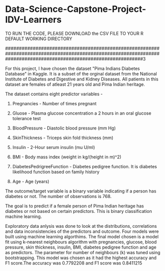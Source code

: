 # Data-Science-Capstone-Project-IDV-Learners

  TO RUN THE CODE, PLEASE DOWNLOAD the CSV FILE TO YOUR R DEFAULT WORKING DIRECTORY
  
##################################################################################################################################################################3

 For this project, I have chosen the dataset "Pima Indians Diabetes Database" in Kaggle. It is a subset of the orginal dataset from the National Institute of Diabetes and Digestive and Kidney Diseases. All patients in this dataset are females of atleast 21 years old and Pima Indian heritage. 

The dataset contains eight predictor variables - 

1) Pregnancies - Number of times pregnant

2) Gluose - Plasma glucose concentration a 2 hours in an oral glucose tolerance test

3) BloodPressure - Diastolic blood pressure (mm Hg)

4) SkinThickness - Triceps skin fold thickness (mm)

5) Insulin - 2-Hour serum insulin (mu U/ml)

6) BMI - Body mass index (weight in kg/(height in m)^2)

7) DiabetesPedrigreeFunction - Diabetes pedigree function. It is diabetes likelihood function based on family history

8) Age - Age (years)

  The outcome/target variable is a binary variable indicating if a person has diabetes or not. The number of observations is 768.

  The goal is to predict if a female person of Pima Indian heritage has diabetes or not based on certain predictors. This is binary classification machine learning.

  Exploratory data anlysis was done to look at the distributions, correlations and data inconsistencies of the predictors and outcome. Four models were built using machine learning algorthims. The final model chosen is a model fit using k-nearest neighbours algorithm with pregnancies, glucose, blood pressure, skin thickness, insulin, BMI, diabetes pedigree function and age as predictors. The parameter for number of neighbours (k) was tuned using bootstrapping. This model was chosen as it had the highest accuracy and F1 score.The accuracy was 0.7792208 and F1 score was 0.8411215
